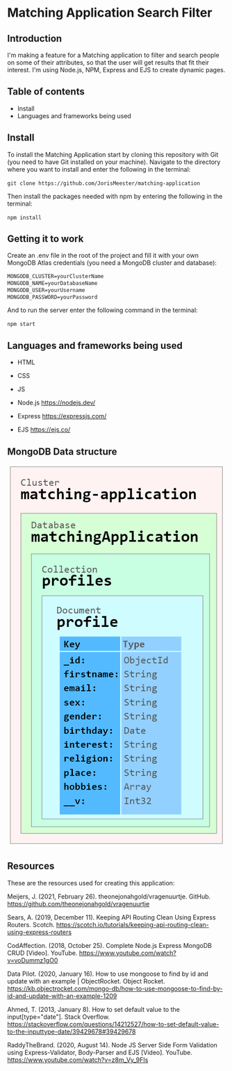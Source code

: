 # Matching Application Search Filter

## Introduction
I'm making a feature for a Matching application to filter and search people on some of their attributes, so that the user will get results that fit their interest. I'm using Node.js, NPM, Express and EJS to create dynamic pages.

## Table of contents
* Install
* Languages and frameworks being used

## Install
To install the Matching Application start by cloning this repository with Git (you need to have Git installed on your machine). Navigate to the directory where you want to install and enter the following in the terminal:

`git clone https://github.com/JorisMeester/matching-application`

Then install the packages needed with npm by entering the following in the terminal:

`npm install`

## Getting it to work
Create an .env file in the root of the project and fill it with your own MongoDB Atlas credentials (you need a MongoDB cluster and database):
```
MONGODB_CLUSTER=yourClusterName
MONGODB_NAME=yourDatabaseName
MONGODB_USER=yourUsername
MONGODB_PASSWORD=yourPassword
```

And to run the server enter the following command in the terminal:

`npm start`

## Languages and frameworks being used
* HTML
* CSS
* JS

* Node.js https://nodejs.dev/
* Express https://expressjs.com/
* EJS https://ejs.co/

## MongoDB Data structure
![wireframe of filter feature](https://github.com/JorisMeester/matching-application/blob/main/images/MongoDB_Data_Structure.png)

## Resources
These are the resources used for creating this application:

Meijers, J. (2021, February 26). theonejonahgold/vragenuurtje. GitHub. https://github.com/theonejonahgold/vragenuurtje

Sears, A. (2019, December 11). Keeping API Routing Clean Using Express Routers. Scotch. https://scotch.io/tutorials/keeping-api-routing-clean-using-express-routers

CodAffection. (2018, October 25). Complete Node.js Express MongoDB CRUD [Video]. YouTube. https://www.youtube.com/watch?v=voDummz1gO0

Data Pilot. (2020, January 16). How to use mongoose to find by id and update with an example | ObjectRocket. Object Rocket. https://kb.objectrocket.com/mongo-db/how-to-use-mongoose-to-find-by-id-and-update-with-an-example-1209

Ahmed, T. (2013, January 8). How to set default value to the input[type="date"]. Stack Overflow. https://stackoverflow.com/questions/14212527/how-to-set-default-value-to-the-inputtype-date/39429678#39429678

RaddyTheBrand. (2020, August 14). Node JS Server Side Form Validation using Express-Validator, Body-Parser and EJS [Video]. YouTube. https://www.youtube.com/watch?v=z8m_Vy_9FIs

